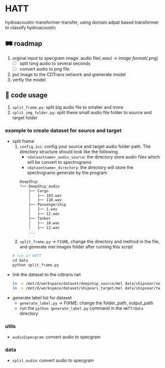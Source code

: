 # HATT
hydroacoustic-transformer-transfer, using domain adpat based transformer to classify hydroacoustic

## :railway_track: roadmap
1. orginal input to specgram image: audio file(*.wav) -> image format(*.png)
    * [ ] split long audio to several seconds
    * [ ] convert audio to png file
2. put image to the CDTrans network and grenerate model
3. verfiy the model
## :toolbox: code usage
1. `split_frame.py`: split big audio file to smaller and more
2. `split_img_folder.py`: split these small audio file folder to source and target folder

### example to create dataset for source and target
* split frame
    1. `config.ini`: config your source and target audio folder path. The directory structure should look like the following.
        * `<datasetname>_audio_source`: the directory store audio files which will be convert to spectrograms
        * `<datasetname>_directory`: the directory will store the spectrograms generate by the program
        ```bash
        DeepShip
        └── DeepShip_audio
            ├── Cargo
            │   ├── 103.wav
            │   ├── 110.wav
            ├── Passengership
            │   ├── 1.wav
            │   ├── 12.wav
            ├── Tanker
            │   ├── 10.wav
            │   ├── 12.wav
            ...
        ```
    2. `split_frame.py` -> `FIXME`, change the directory and method in the file, and generate mel images folder after running this script
    ```python
    # run in HATT
    cd data
    python split_frame.py
    ```
* link the dataset to the cdtrans net
    ```bash
    ln -s /mnt/d/workspace/dataset/deepship_source/mel data/shipsear/source/images
    ln -s /mnt/d/workspace/dataset/shipears_target/mel data/shipsear/target/images
    ```
* generate label list for dataset
    * `generate_label.py` -> FIXME: change the folder_path, output_path
    * run the `python generate_label.py` command in the `HATT/data` directory

### utils
* `audio2specgram`: convert audio to specgram
### data
* `split_audio`: convert audio to specgram